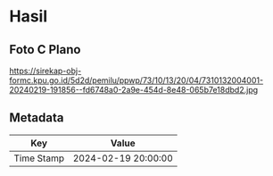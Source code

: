 # Hasil

## Foto C Plano

https://sirekap-obj-formc.kpu.go.id/5d2d/pemilu/ppwp/73/10/13/20/04/7310132004001-20240219-191856--fd6748a0-2a9e-454d-8e48-065b7e18dbd2.jpg


## Metadata

| Key        | Value               |
| ---------- | ------------------- |
| Time Stamp | 2024-02-19 20:00:00 |



